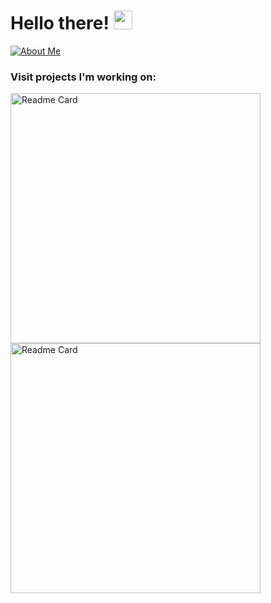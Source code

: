 # Hello there! <img src="https://cdn.discordapp.com/emojis/1131898109371351151.gif?size=96&quality=lossless" width="30px"> 
[![About Me](https://img.shields.io/badge/about%20me-8A2BE2)](https://levrx.lol)

### Visit projects I'm working on:
<div align="left">
  <a href="https://github.com/levrx/image-host">
    <img src="https://github-readme-stats.vercel.app/api/pin/?username=levrx&theme=dark&repo=movie-vault" alt="Readme Card" width="400"/>
    <img src="https://github-readme-stats.vercel.app/api/pin/?username=levrx&theme=dark&repo=image-host" alt="Readme Card" width="400"/>
  </a>
</div>
